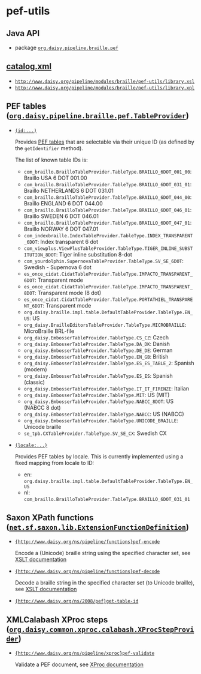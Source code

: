 # pef-utils

## Java API

- package [`org.daisy.pipeline.braille.pef`](java/org/daisy/pipeline/braille/pef/)

## [catalog.xml](resources/META-INF/catalog.xml)

- [`http://www.daisy.org/pipeline/modules/braille/pef-utils/library.xsl`](resources/xml/library.xsl)
- [`http://www.daisy.org/pipeline/modules/braille/pef-utils/library.xpl`](resources/xml/library.xpl)

## PEF tables ([`org.daisy.pipeline.braille.pef.TableProvider`](java/org/daisy/pipeline/braille/pef/TableProvider.java))

- [`(id:...)`](java/org/daisy/pipeline/braille/pef/impl/TableCatalog.java)

  Provides [PEF
  tables](https://mtmse.github.io/dotify.api/latest/javadoc/org/daisy/dotify/api/table/Table.html)
  that are selectable via their unique ID (as defined by the
  `getIdentifier` method).

  The list of known table IDs is: <!-- see listAllTables() in BrailleUtilsFileFormatCatalogTest.java -->

  - `com_braillo.BrailloTableProvider.TableType.BRAILLO_6DOT_001_00`: Braillo USA 6 DOT 001.00
  - `com_braillo.BrailloTableProvider.TableType.BRAILLO_6DOT_031_01`: Braillo NETHERLANDS 6 DOT 031.01
  - `com_braillo.BrailloTableProvider.TableType.BRAILLO_6DOT_044_00`: Braillo ENGLAND 6 DOT 044.00
  - `com_braillo.BrailloTableProvider.TableType.BRAILLO_6DOT_046_01`: Braillo SWEDEN 6 DOT 046.01
  - `com_braillo.BrailloTableProvider.TableType.BRAILLO_6DOT_047_01`: Braillo NORWAY 6 DOT 047.01
  - `com_indexbraille.IndexTableProvider.TableType.INDEX_TRANSPARENT_6DOT`: Index transparent 6 dot
  - `com_viewplus.ViewPlusTableProvider.TableType.TIGER_INLINE_SUBSTITUTION_8DOT`: Tiger inline substitution 8-dot
  - `com_yourdolphin.SupernovaTableProvider.TableType.SV_SE_6DOT`: Swedish - Supernova 6 dot
  - `es_once_cidat.CidatTableProvider.TableType.IMPACTO_TRANSPARENT_6DOT`: Transparent mode
  - `es_once_cidat.CidatTableProvider.TableType.IMPACTO_TRANSPARENT_8DOT`: Transparent mode (8 dot)
  - `es_once_cidat.CidatTableProvider.TableType.PORTATHIEL_TRANSPARENT_6DOT`: Transparent mode
  - `org.daisy.braille.impl.table.DefaultTableProvider.TableType.EN_US`: US
  - `org_daisy.BrailleEditorsTableProvider.TableType.MICROBRAILLE`: MicroBraille BRL-file
  - `org_daisy.EmbosserTableProvider.TableType.CS_CZ`: Czech
  - `org_daisy.EmbosserTableProvider.TableType.DA_DK`: Danish
  - `org_daisy.EmbosserTableProvider.TableType.DE_DE`: German
  - `org_daisy.EmbosserTableProvider.TableType.EN_GB`: British
  - `org_daisy.EmbosserTableProvider.TableType.ES_ES_TABLE_2`: Spanish (modern)
  - `org_daisy.EmbosserTableProvider.TableType.ES_ES`: Spanish (classic)
  - `org_daisy.EmbosserTableProvider.TableType.IT_IT_FIRENZE`: Italian
  - `org_daisy.EmbosserTableProvider.TableType.MIT`: US (MIT)
  - `org_daisy.EmbosserTableProvider.TableType.NABCC_8DOT`: US (NABCC 8 dot)
  - `org_daisy.EmbosserTableProvider.TableType.NABCC`: US (NABCC)
  - `org_daisy.EmbosserTableProvider.TableType.UNICODE_BRAILLE`: Unicode braille
  - `se_tpb.CXTableProvider.TableType.SV_SE_CX`: Swedish CX

- [`(locale:...)`](java/org/daisy/pipeline/braille/pef/impl/LocaleBasedTableProvider.java)

  Provides PEF tables by locale. This is currently implemented using a
  fixed mapping from locale to ID:

  - en: `org.daisy.braille.impl.table.DefaultTableProvider.TableType.EN_US`
  - nl: `com_braillo.BrailloTableProvider.TableType.BRAILLO_6DOT_031_01`

## Saxon XPath functions ([`net.sf.saxon.lib.ExtensionFunctionDefinition`](https://www.saxonica.com/html/documentation9.8/javadoc/net/sf/saxon/lib/ExtensionFunctionDefinition.html))

- [`{http://www.daisy.org/ns/pipeline/functions}pef-encode`](java/org/daisy/pipeline/braille/pef/saxon/impl/EncodeDefinition.java)

  Encode a (Unicode) braille string using the specified character set, see [XSLT documentation](resources/xml/library.xsl)

- [`{http://www.daisy.org/ns/pipeline/functions}pef-decode`](java/org/daisy/pipeline/braille/pef/saxon/impl/DecodeDefinition.java)

  Decode a braille string in the specified character set (to Unicode braille), see [XSLT documentation](resources/xml/library.xsl)

- [`{http://www.daisy.org/ns/2008/pef}get-table-id`](java/org/daisy/pipeline/braille/pef/saxon/impl/GetTableIdDefinition.java)

## XMLCalabash XProc steps ([`org.daisy.common.xproc.calabash.XProcStepProvider`](http://daisy.github.io/pipeline/api/org/daisy/common/xproc/calabash/XProcStepProvider.html))

- [`{http://www.daisy.org/ns/pipeline/xproc}pef-validate`](java/org/daisy/pipeline/braille/pef/calabash/impl/ValidateStep.java)

  Validate a PEF document, see [XProc documentation](resources/xml/validate.xpl)


<link rev="dp2:doc" href="./"/>
<link rev="dp2:doc" href="java/org/daisy/pipeline/braille/pef/calabash/impl/PEF2TextStep.java"/>
<link rev="dp2:doc" href="java/org/daisy/pipeline/braille/pef/calabash/impl/Text2PEFStep.java"/>
<link rev="dp2:doc" href="java/org/daisy/pipeline/braille/pef/calabash/impl/ValidateStep.java"/>
<link rel="rdf:type" href="http://www.daisy.org/ns/pipeline/apidoc"/>
